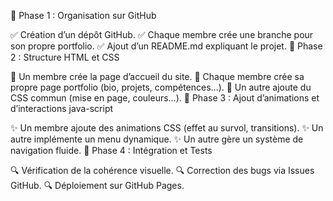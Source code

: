 🔹 Phase 1 : Organisation sur GitHub

✅ Création d’un dépôt GitHub.
✅ Chaque membre crée une branche pour son propre portfolio.
✅ Ajout d’un README.md expliquant le projet.
🔹 Phase 2 : Structure HTML et CSS

🎨 Un membre crée la page d’accueil du site.
🎨 Chaque membre crée sa propre page portfolio (bio, projets, compétences…).
🎨 Un autre ajoute du CSS commun (mise en page, couleurs…).
🔹 Phase 3 : Ajout d’animations et d’interactions java-script

✨ Un membre ajoute des animations CSS (effet au survol, transitions).
✨ Un autre implémente un menu dynamique.
✨ Un autre gère un système de navigation fluide.
🔹 Phase 4 : Intégration et Tests

🔍 Vérification de la cohérence visuelle.
🔍 Correction des bugs via Issues GitHub.
🔍 Déploiement sur GitHub Pages.
